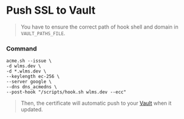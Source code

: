 # Push SSL to Vault 


> You have to ensure the correct path of hook shell and domain in `VAULT_PATHS_FILE`.

### Command

```
acme.sh --issue \
-d wlms.dev \
-d *.wlms.dev \
--keylength ec-256 \
--server google \
--dns dns_acmedns \
--post-hook "/scripts/hook.sh wlms.dev --ecc" 
```

> Then, the certificate will automatic push to your [Vault]("https://developer.hashicorp.com/vault/api-docs" "Vault Docs") when it updated. 
